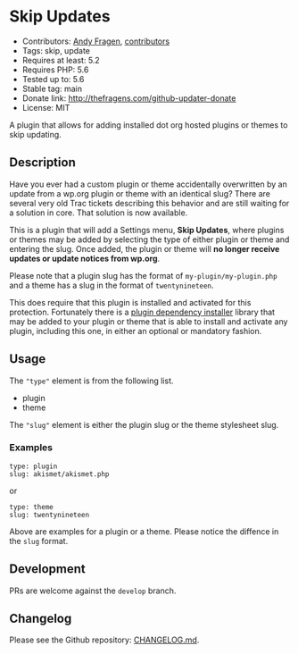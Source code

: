 # Skip Updates

* Contributors: [Andy Fragen](https://github.com/afragen), [contributors](https://github.com/afragen/skip-updates/graphs/contributors)
* Tags: skip, update
* Requires at least: 5.2
* Requires PHP: 5.6
* Tested up to: 5.6
* Stable tag: main
* Donate link: http://thefragens.com/github-updater-donate
* License: MIT

A plugin that allows for adding installed dot org hosted plugins or themes to skip updating.

## Description

Have you ever had a custom plugin or theme accidentally overwritten by an update from a wp.org plugin or theme with an identical slug? There are several very old Trac tickets describing this behavior and are still waiting for a solution in core. That solution is now available.

This is a plugin that will add a Settings menu, **Skip Updates**, where plugins or themes may be added by selecting the type of either plugin or theme and entering the slug. Once added, the plugin or theme will **no longer receive updates or update notices from wp.org**.

Please note that a plugin slug has the format of `my-plugin/my-plugin.php` and a theme has a slug in the format of `twentynineteen`.

This does require that this plugin is installed and activated for this protection. Fortunately there is a [plugin dependency installer](https://github.com/afragen/wp-dependency-installer) library that may be added to your plugin or theme that is able to install and activate any plugin, including this one, in either an optional or mandatory fashion.

## Usage

The `"type"` element is from the following list.

* plugin
* theme

The `"slug"` element is either the plugin slug or the theme stylesheet slug.

### Examples

    type: plugin
    slug: akismet/akismet.php

or

    type: theme
    slug: twentynineteen

Above are examples for a plugin or a theme. Please notice the diffence in the `slug` format.

## Development
PRs are welcome against the `develop` branch.

## Changelog

Please see the Github repository: [CHANGELOG.md](https://github.com/afragen/skip-updates/blob/main/CHANGES.md).
